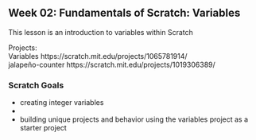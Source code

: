 <h2>Week 02: Fundamentals of Scratch: Variables</h2>
<p>This lesson is an introduction to variables within Scratch<p/>
<p>Projects: <br>Variables https://scratch.mit.edu/projects/1065781914/<br>jalapeño-counter https://scratch.mit.edu/projects/1019306389/</p>
<h3>Scratch Goals</h3>
<ul><li>creating integer variables</li><li><creating clones using UI </li><li>building unique projects and behavior using the variables project as a starter project</li></ul>

